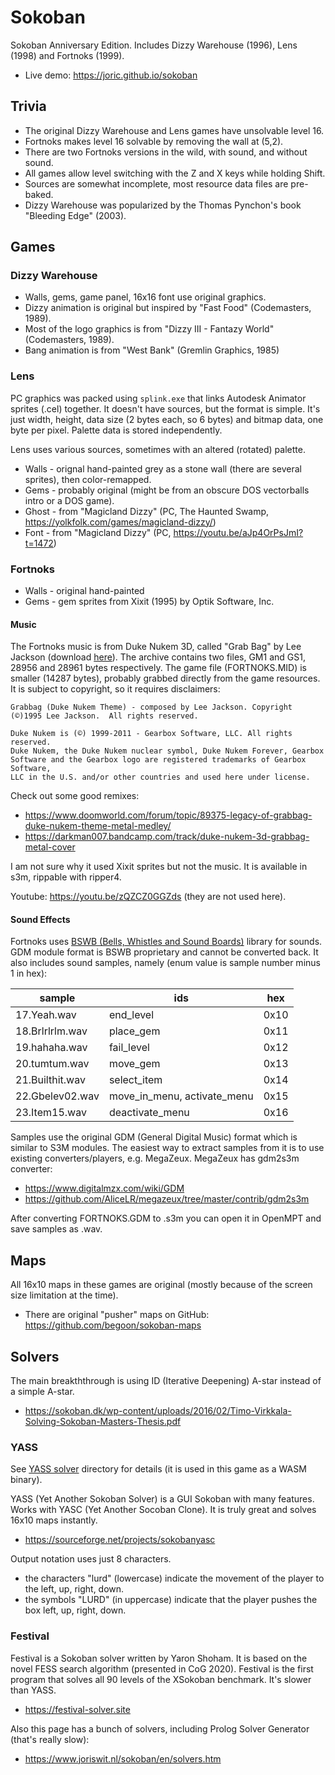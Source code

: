 # Sokoban

Sokoban Anniversary Edition. Includes Dizzy Warehouse (1996), Lens (1998) and Fortnoks (1999).

* Live demo: https://joric.github.io/sokoban

## Trivia

* The original Dizzy Warehouse and Lens games have unsolvable level 16.
* Fortnoks makes level 16 solvable by removing the wall at (5,2).
* There are two Fortnoks versions in the wild, with sound, and without sound.
* All games allow level switching with the Z and X keys while holding Shift.
* Sources are somewhat incomplete, most resource data files are pre-baked.
* Dizzy Warehouse was popularized by the Thomas Pynchon's book "Bleeding Edge" (2003).

## Games

### Dizzy Warehouse

* Walls, gems, game panel, 16x16 font use original graphics.
* Dizzy animation is original but inspired by "Fast Food" (Codemasters, 1989).
* Most of the logo graphics is from "Dizzy III - Fantazy World" (Codemasters, 1989).
* Bang animation is from "West Bank" (Gremlin Graphics, 1985)

### Lens

PC graphics was packed using `splink.exe` that links Autodesk Animator sprites (.cel) together.
It doesn't have sources, but the format is simple.
It's just width, height, data size (2 bytes each, so 6 bytes) and bitmap data, one byte per pixel.
Palette data is stored independently.

Lens uses various sources, sometimes with an altered (rotated) palette.

* Walls - orignal hand-painted grey as a stone wall (there are several sprites), then color-remapped.
* Gems - probably original (might be from an obscure DOS vectorballs intro or a DOS game).
* Ghost - from "Magicland Dizzy" (PC, The Haunted Swamp, https://yolkfolk.com/games/magicland-dizzy/)
* Font - from "Magicland Dizzy" (PC, https://youtu.be/aJp4OrPsJmI?t=1472)

### Fortnoks

* Walls - original hand-painted
* Gems - gem sprites from Xixit (1995) by Optik Software, Inc.

#### Music

The Fortnoks music is from Duke Nukem 3D, called "Grab Bag" by Lee Jackson (download [here](https://leejacksonaudio.lbjackson.com/GrabbagOriginalVersionMIDI1.1.zip)).
The archive contains two files, GM1 and GS1, 28956 and 28961 bytes respectively.
The game file (FORTNOKS.MID) is smaller (14287 bytes), probably grabbed directly from the game resources.
It is subject to copyright, so it requires disclaimers:

`Grabbag (Duke Nukem Theme) - composed by Lee Jackson. Copyright (©)1995 Lee Jackson.  All rights reserved.`

```
Duke Nukem is (©) 1999-2011 - Gearbox Software, LLC. All rights reserved.
Duke Nukem, the Duke Nukem nuclear symbol, Duke Nukem Forever, Gearbox
Software and the Gearbox logo are registered trademarks of Gearbox Software,
LLC in the U.S. and/or other countries and used here under license.
```

Check out some good remixes:

* https://www.doomworld.com/forum/topic/89375-legacy-of-grabbag-duke-nukem-theme-metal-medley/
* https://darkman007.bandcamp.com/track/duke-nukem-3d-grabbag-metal-cover

I am not sure why it used Xixit sprites but not the music. It is available in s3m, rippable with ripper4.

Youtube: https://youtu.be/zQZCZ0GGZds (they are not used here).

#### Sound Effects

Fortnoks uses [BSWB (Bells, Whistles and Sound Boards)](https://www.phatcode.net/downloads.php?id=170) library for sounds.
GDM module format is BSWB proprietary and cannot be converted back.
It also includes sound samples, namely (enum value is sample number minus 1 in hex):

sample | ids | hex
---|---|---
17.Yeah.wav | end_level | 0x10
18.Brlrlrlm.wav | place_gem | 0x11
19.hahaha.wav | fail_level | 0x12
20.tumtum.wav | move_gem | 0x13
21.Builthit.wav | select_item | 0x14
22.Gbelev02.wav | move_in_menu, activate_menu | 0x15
23.Item15.wav | deactivate_menu | 0x16

Samples use the original GDM (General Digital Music) format which is similar to S3M modules.
The easiest way to extract samples from it is to use existing converters/players, e.g. MegaZeux.
MegaZeux has gdm2s3m converter:

* https://www.digitalmzx.com/wiki/GDM
* https://github.com/AliceLR/megazeux/tree/master/contrib/gdm2s3m

After converting FORTNOKS.GDM to .s3m you can open it in OpenMPT and save samples as .wav.

## Maps

All 16x10 maps in these games are original (mostly because of the screen size limitation at the time).

* There are original "pusher" maps on GitHub: https://github.com/begoon/sokoban-maps

## Solvers

The main breakththrough is using ID (Iterative Deepening) A-star instead of a simple A-star.

* https://sokoban.dk/wp-content/uploads/2016/02/Timo-Virkkala-Solving-Sokoban-Masters-Thesis.pdf

### YASS

See [YASS solver](./tools/YASS/) directory for details (it is used in this game as a WASM binary).

YASS (Yet Another Sokoban Solver) is a GUI Sokoban with many features.
Works with YASC (Yet Another Socoban Clone). It is truly great and solves 16x10 maps instantly.

* https://sourceforge.net/projects/sokobanyasc

Output notation uses just 8 characters.

* the characters "lurd" (lowercase) indicate the movement of the player to the left, up, right, down.
* the symbols "LURD" (in uppercase) indicate that the player pushes the box left, up, right, down.

### Festival

Festival is a Sokoban solver written by Yaron Shoham. It is based on the novel FESS search algorithm (presented in CoG 2020).
Festival is the first program that solves all 90 levels of the XSokoban benchmark. It's slower than YASS.

* https://festival-solver.site

Also this page has a bunch of solvers, including Prolog Solver Generator (that's really slow):

* https://www.joriswit.nl/sokoban/en/solvers.htm
